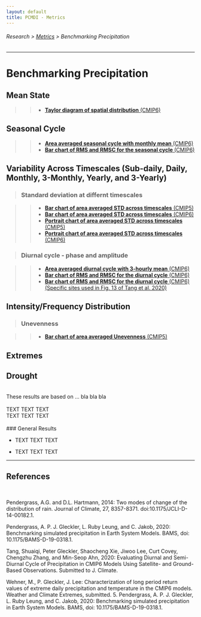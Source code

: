 ```yaml
---
layout: default
title: PCMDI - Metrics
---
```

###### Research > [Metrics][Metrics] > Benchmarking Precipitation
---

# Benchmarking Precipitation

## Mean State

>>- [**Taylor diagram of spatial distribution** (CMIP6)][bar]


## Seasonal Cycle

>>- [**Area averaged seasonal cycle with monthly mean** (CMIP6)][bar]
>>- [**Bar chart of RMS and RMSC for the seasonal cycle** (CMIP6)][bar]

## Variability Across Timescales (Sub-daily, Daily, Monthly, 3-Monthly, Yearly, and 3-Yearly)

>### Standard deviation at differnt timescales

>>- [**Bar chart of area averaged STD across timescales** (CMIP5)][bar]
>>- [**Bar chart of area averaged STD across timescales** (CMIP6)][bar]
>>- [**Portrait chart of area averaged STD across timescales** (CMIP5)][bar]
>>- [**Portrait chart of area averaged STD across timescales** (CMIP6)][bar]


>### Diurnal cycle - phase and amplitude

>>- [**Area averaged diurnal cycle with 3-hourly mean** (CMIP6)][bar]
>>- [**Bar chart of RMS and RMSC for the diurnal cycle** (CMIP6)][bar]
>>- [**Bar chart of RMS and RMSC for the diurnal cycle** (CMIP6) (Specific sites used in Fig. 13 of Tang et al. 2020)][bar]



## Intensity/Frequency Distribution

>### Unevenness

>>- [**Bar chart of area averaged Unevenness** (CMIP5)][bar]



## Extremes


## Drought


<br/>
These results are based on ... bla bla bla
<br/>

<br/>
TEXT TEXT TEXT
 
<br/>
TEXT TEXT TEXT

<br/>

<br/>
### General Results

- TEXT TEXT TEXT 

- TEXT TEXT TEXT 

---

## References
<br/>

Pendergrass, A.G. and D.L. Hartmann, 2014: Two modes of change of the 
distribution of rain. Journal of Climate, 27, 8357-8371. 
doi:10.1175/JCLI-D-14-00182.1.

Pendergrass, A. P. J. Gleckler, L. Ruby Leung, and C. Jakob, 2020: Benchmarking simulated precipitation in Earth System Models. BAMS, doi: 10.1175/BAMS-D-19-0318.1.

Tang, Shuaiqi, Peter Gleckler, Shaocheng Xie, Jiwoo Lee, Curt Covey, Chengzhu Zhang, and Min-Seop Ahn, 2020: Evaluating Diurnal and Semi-Diurnal Cycle of Precipitation in CMIP6 Models Using Satellite- and Ground-Based Observations. Submitted to J. Climate.

Wehner, M., P. Gleckler, J. Lee: Characterization of long period return values of extreme daily precipitation and temperature in the CMIP6 models. Weather and Climate Extremes, submitted.
5.	Pendergrass, A. P. J. Gleckler, L. Ruby Leung, and C. Jakob, 2020: Benchmarking simulated precipitation in Earth System Models. BAMS, doi: 10.1175/BAMS-D-19-0318.1.
<br/>


[dhkim]: https://atmos.uw.edu/faculty-and-research/core-faculty/daehyun-kim/
[dhkimgroup]: https://sites.google.com/uw.edu/kimresearchgroup
[mjotaskforce]: http://www.wmo.int/pages/prog/arep/wwrp/new/MJO_Task_Force_index.html

[ahn2017]: https://doi.org/10.1007/s00382-017-3558-4
[clivarmjo2009]: https://doi.org/10.1175/2008JCLI2731.1
[kim2009]: https://doi.org/10.1175/2009JCLI3063.1
[Madden1971]: https://doi.org/10.1175/1520-0469(1971)028<0702:DOADOI>2.0.CO;2
[Madden1972]: https://doi.org/10.1175/1520-0469(1972)029<1109:DOGSCC>2.0.CO;2
[Madden1994]: https://doi.org/10.1175/1520-0493(1994)122<0814:OOTDTO>2.0.CO;2

[bar]: https://pcmdi.llnl.gov/pmp-preliminary-results/interactive_plot/precip/diurnal/pr_diurnal.cycle_rms.bar_all.loc.mod_interactive.html


[Metrics]:{{site.baseurl}}/research/metrics/
